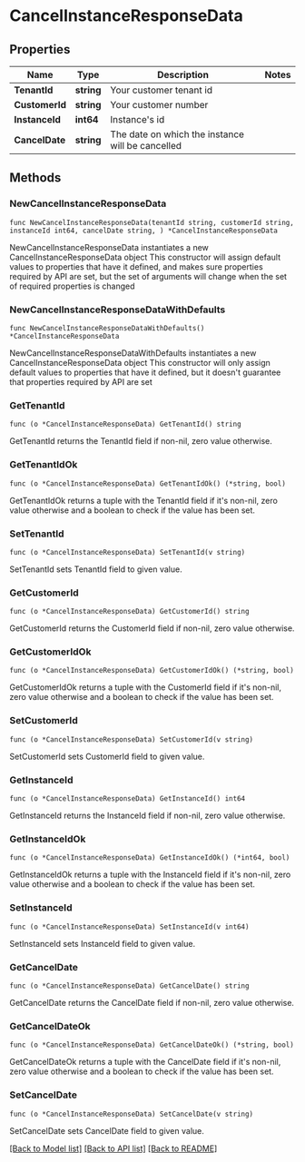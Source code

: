 # CancelInstanceResponseData

## Properties

Name | Type | Description | Notes
------------ | ------------- | ------------- | -------------
**TenantId** | **string** | Your customer tenant id | 
**CustomerId** | **string** | Your customer number | 
**InstanceId** | **int64** | Instance&#39;s id | 
**CancelDate** | **string** | The date on which the instance will be cancelled | 

## Methods

### NewCancelInstanceResponseData

`func NewCancelInstanceResponseData(tenantId string, customerId string, instanceId int64, cancelDate string, ) *CancelInstanceResponseData`

NewCancelInstanceResponseData instantiates a new CancelInstanceResponseData object
This constructor will assign default values to properties that have it defined,
and makes sure properties required by API are set, but the set of arguments
will change when the set of required properties is changed

### NewCancelInstanceResponseDataWithDefaults

`func NewCancelInstanceResponseDataWithDefaults() *CancelInstanceResponseData`

NewCancelInstanceResponseDataWithDefaults instantiates a new CancelInstanceResponseData object
This constructor will only assign default values to properties that have it defined,
but it doesn't guarantee that properties required by API are set

### GetTenantId

`func (o *CancelInstanceResponseData) GetTenantId() string`

GetTenantId returns the TenantId field if non-nil, zero value otherwise.

### GetTenantIdOk

`func (o *CancelInstanceResponseData) GetTenantIdOk() (*string, bool)`

GetTenantIdOk returns a tuple with the TenantId field if it's non-nil, zero value otherwise
and a boolean to check if the value has been set.

### SetTenantId

`func (o *CancelInstanceResponseData) SetTenantId(v string)`

SetTenantId sets TenantId field to given value.


### GetCustomerId

`func (o *CancelInstanceResponseData) GetCustomerId() string`

GetCustomerId returns the CustomerId field if non-nil, zero value otherwise.

### GetCustomerIdOk

`func (o *CancelInstanceResponseData) GetCustomerIdOk() (*string, bool)`

GetCustomerIdOk returns a tuple with the CustomerId field if it's non-nil, zero value otherwise
and a boolean to check if the value has been set.

### SetCustomerId

`func (o *CancelInstanceResponseData) SetCustomerId(v string)`

SetCustomerId sets CustomerId field to given value.


### GetInstanceId

`func (o *CancelInstanceResponseData) GetInstanceId() int64`

GetInstanceId returns the InstanceId field if non-nil, zero value otherwise.

### GetInstanceIdOk

`func (o *CancelInstanceResponseData) GetInstanceIdOk() (*int64, bool)`

GetInstanceIdOk returns a tuple with the InstanceId field if it's non-nil, zero value otherwise
and a boolean to check if the value has been set.

### SetInstanceId

`func (o *CancelInstanceResponseData) SetInstanceId(v int64)`

SetInstanceId sets InstanceId field to given value.


### GetCancelDate

`func (o *CancelInstanceResponseData) GetCancelDate() string`

GetCancelDate returns the CancelDate field if non-nil, zero value otherwise.

### GetCancelDateOk

`func (o *CancelInstanceResponseData) GetCancelDateOk() (*string, bool)`

GetCancelDateOk returns a tuple with the CancelDate field if it's non-nil, zero value otherwise
and a boolean to check if the value has been set.

### SetCancelDate

`func (o *CancelInstanceResponseData) SetCancelDate(v string)`

SetCancelDate sets CancelDate field to given value.



[[Back to Model list]](../README.md#documentation-for-models) [[Back to API list]](../README.md#documentation-for-api-endpoints) [[Back to README]](../README.md)


